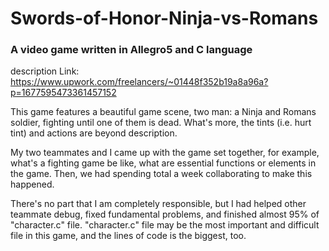 # Swords-of-Honor-Ninja-vs-Romans
### A video game written in Allegro5 and C language
description Link: https://www.upwork.com/freelancers/~01448f352b19a8a96a?p=1677595473361457152

This game features a beautiful game scene, two man: a Ninja and Romans soldier, fighting until one of them is dead. What's more, the tints (i.e. hurt tint) and actions are beyond description.

My two teammates and I came up with the game set together, for example, what's a fighting game be like, what are essential functions or elements in the game. Then, we had spending total a week collaborating to make this happened.

There's no part that I am completely responsible, but I had helped other teammate debug, fixed fundamental problems, and finished almost 95% of "character.c" file. "character.c" file may be the most important and difficult file in this game, and the lines of code is the biggest, too.
